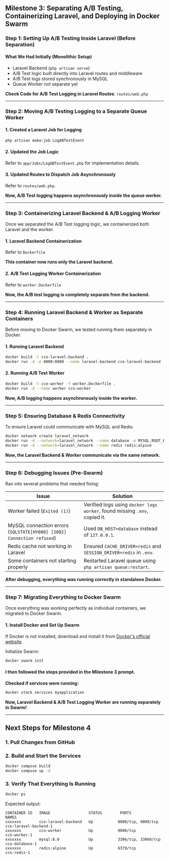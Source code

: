 ## Milestone 3: Separating A/B Testing, Containerizing Laravel, and Deploying in Docker Swarm

###  Step 1: Setting Up A/B Testing Inside Laravel (Before Separation)
#### What We Had Initially (Monolithic Setup)
- Laravel Backend (`php artisan serve`)
- A/B Test logic built directly into Laravel routes and middleware
- A/B Test logs stored synchronously in MySQL
- Queue Worker not separate yet

**Check Code for A/B Test Logging in Laravel Routes**: `routes/web.php`


---

### Step 2: Moving A/B Testing Logging to a Separate Queue Worker


#### 1. Created a Laravel Job for Logging
```bash
php artisan make:job LogABTestEvent
```

#### 2. Updated the Job Logic
Refer to `app/Jobs/LogABTestEvent.php` for implementation details.

#### 3. Updated Routes to Dispatch Job Asynchronously
Refer to `routes/web.php`.

**Now, A/B Test logging happens asynchronously inside the queue worker.**

---

###  Step 3: Containerizing Laravel Backend & A/B Logging Worker
Once we separated the A/B Test logging logic, we containerized both Laravel and the worker.

#### 1. Laravel Backend Containerization
Refer to `Dockerfile`

**This container now runs only the Laravel backend.**

#### 2. A/B Test Logging Worker Containerization
Refer to `worker.Dockerfile`

**Now, the A/B test logging is completely separate from the backend.**

---

### Step 4: Running Laravel Backend & Worker as Separate Containers
Before moving to Docker Swarm, we tested running them separately in Docker.

#### 1. Running Laravel Backend
```bash
docker build -t cco-laravel-backend .
docker run -d -p 8000:8000 --name laravel-backend cco-laravel-backend
```

#### 2️. Running A/B Test Worker
```bash
docker build -t cco-worker -f worker.Dockerfile .
docker run -d --name worker cco-worker
```
 **Now, A/B logging happens asynchronously inside the worker.**

---

###  Step 5: Ensuring Database & Redis Connectivity
To ensure Laravel could communicate with MySQL and Redis:
```bash
docker network create laravel_network
docker run -d --network=laravel_network --name database -e MYSQL_ROOT_PASSWORD=root mysql:8.0
docker run -d --network=laravel_network --name redis redis:alpine
```

**Now, the Laravel Backend & Worker communicate via the same network.**

---

### Step 6: Debugging Issues (Pre-Swarm)
Ran into several problems that needed fixing:

| **Issue** | **Solution** |
|-----------|-------------|
| Worker failed (`Exited (1)`) | Verified logs using `docker logs worker`, found missing `.env`, copied it. |
| MySQL connection errors (`SQLSTATE[HY000] [2002] Connection refused`) | Used `DB_HOST=database` instead of `127.0.0.1`. |
| Redis cache not working in Laravel | Ensured `CACHE_DRIVER=redis` and `SESSION_DRIVER=redis` in `.env`. |
| Some containers not starting properly | Restarted Laravel queue using `php artisan queue:restart`. |

**After debugging, everything was running correctly in standalone Docker.**

---

### Step 7: Migrating Everything to Docker Swarm
Once everything was working perfectly as individual containers, we migrated to Docker Swarm.

#### 1️. Install Docker and Set Up Swarm
If Docker is not installed, download and install it from [Docker's official website](https://www.docker.com/get-started/).

Initialize Swarm:
```bash
docker swarm init
```


####  I then followed the steps provided in the Milestone 3 prompt.


**Checked if services were running:**
```bash
docker stack services myapplication
```

**Now, Laravel Backend & A/B Test Logging Worker are running separately in Swarm!**

---

##  **Next Steps for Milestone 4**
### 1.  Pull Changes from GitHub

### 2. Build and Start the Services
```bash
docker compose build
docker compose up -d
```

### 3. Verify That Everything Is Running
```bash
docker ps
```
Expected output:
```
CONTAINER ID   IMAGE                 STATUS        PORTS                NAMES
xxxxxxx        cco-laravel-backend   Up           8000/tcp, 9000/tcp   cco-laravel-backend-1
xxxxxxx        cco-worker            Up           9000/tcp             cco-worker-1
xxxxxxx        mysql:8.0             Up           3306/tcp, 33060/tcp   cco-database-1
xxxxxxx        redis:alpine          Up           6379/tcp             cco-redis-1
```

